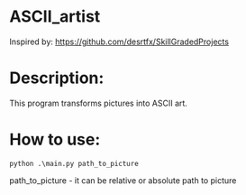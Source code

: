 # ASCII_artist
Inspired by: https://github.com/desrtfx/SkillGradedProjects

# Description:
This program transforms pictures into ASCII art.

# How to use:
```
python .\main.py path_to_picture
```

path_to_picture - it can be relative or absolute path to picture